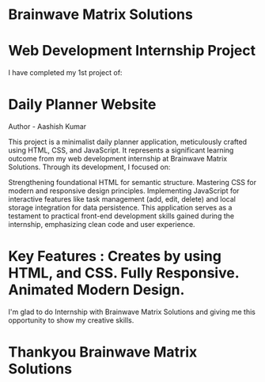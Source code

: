 # Brainwave Matrix Solutions 

# Web Development Internship Project

I have completed my 1st project of:

# Daily Planner Website 
Author - Aashish Kumar

This project is a minimalist daily planner application, meticulously crafted using HTML, CSS, and JavaScript. It represents a significant learning outcome from my web development internship at Brainwave Matrix Solutions. Through its development, I focused on:

Strengthening foundational HTML for semantic structure.
Mastering CSS for modern and responsive design principles.
Implementing JavaScript for interactive features like task management (add, edit, delete) and local storage integration for data persistence.
This application serves as a testament to practical front-end development skills gained during the internship, emphasizing clean code and user experience.

# Key Features : Creates by using HTML, and CSS. Fully Responsive. Animated Modern Design.

I'm glad to do Internship with Brainwave Matrix Solutions and giving me this opportunity to show my creative skills.

# Thankyou Brainwave Matrix Solutions
